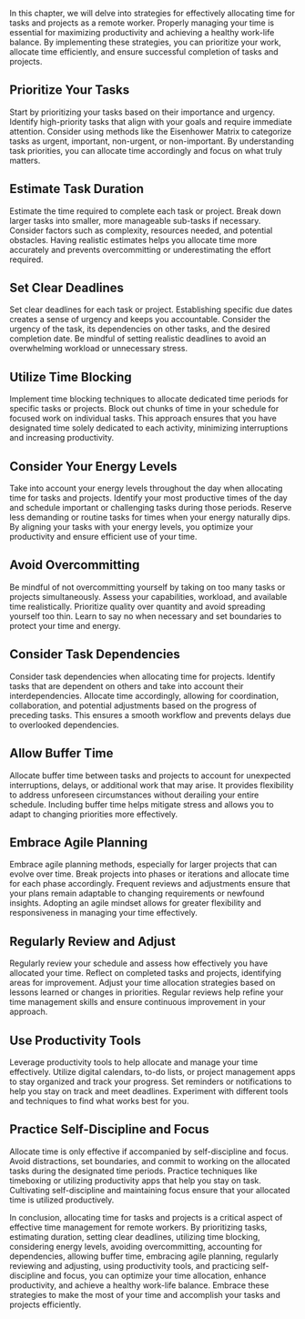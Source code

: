 
In this chapter, we will delve into strategies for effectively allocating time for tasks and projects as a remote worker. Properly managing your time is essential for maximizing productivity and achieving a healthy work-life balance. By implementing these strategies, you can prioritize your work, allocate time efficiently, and ensure successful completion of tasks and projects.

Prioritize Your Tasks
---------------------

Start by prioritizing your tasks based on their importance and urgency. Identify high-priority tasks that align with your goals and require immediate attention. Consider using methods like the Eisenhower Matrix to categorize tasks as urgent, important, non-urgent, or non-important. By understanding task priorities, you can allocate time accordingly and focus on what truly matters.

Estimate Task Duration
----------------------

Estimate the time required to complete each task or project. Break down larger tasks into smaller, more manageable sub-tasks if necessary. Consider factors such as complexity, resources needed, and potential obstacles. Having realistic estimates helps you allocate time more accurately and prevents overcommitting or underestimating the effort required.

Set Clear Deadlines
-------------------

Set clear deadlines for each task or project. Establishing specific due dates creates a sense of urgency and keeps you accountable. Consider the urgency of the task, its dependencies on other tasks, and the desired completion date. Be mindful of setting realistic deadlines to avoid an overwhelming workload or unnecessary stress.

Utilize Time Blocking
---------------------

Implement time blocking techniques to allocate dedicated time periods for specific tasks or projects. Block out chunks of time in your schedule for focused work on individual tasks. This approach ensures that you have designated time solely dedicated to each activity, minimizing interruptions and increasing productivity.

Consider Your Energy Levels
---------------------------

Take into account your energy levels throughout the day when allocating time for tasks and projects. Identify your most productive times of the day and schedule important or challenging tasks during those periods. Reserve less demanding or routine tasks for times when your energy naturally dips. By aligning your tasks with your energy levels, you optimize your productivity and ensure efficient use of your time.

Avoid Overcommitting
--------------------

Be mindful of not overcommitting yourself by taking on too many tasks or projects simultaneously. Assess your capabilities, workload, and available time realistically. Prioritize quality over quantity and avoid spreading yourself too thin. Learn to say no when necessary and set boundaries to protect your time and energy.

Consider Task Dependencies
--------------------------

Consider task dependencies when allocating time for projects. Identify tasks that are dependent on others and take into account their interdependencies. Allocate time accordingly, allowing for coordination, collaboration, and potential adjustments based on the progress of preceding tasks. This ensures a smooth workflow and prevents delays due to overlooked dependencies.

Allow Buffer Time
-----------------

Allocate buffer time between tasks and projects to account for unexpected interruptions, delays, or additional work that may arise. It provides flexibility to address unforeseen circumstances without derailing your entire schedule. Including buffer time helps mitigate stress and allows you to adapt to changing priorities more effectively.

Embrace Agile Planning
----------------------

Embrace agile planning methods, especially for larger projects that can evolve over time. Break projects into phases or iterations and allocate time for each phase accordingly. Frequent reviews and adjustments ensure that your plans remain adaptable to changing requirements or newfound insights. Adopting an agile mindset allows for greater flexibility and responsiveness in managing your time effectively.

Regularly Review and Adjust
---------------------------

Regularly review your schedule and assess how effectively you have allocated your time. Reflect on completed tasks and projects, identifying areas for improvement. Adjust your time allocation strategies based on lessons learned or changes in priorities. Regular reviews help refine your time management skills and ensure continuous improvement in your approach.

Use Productivity Tools
----------------------

Leverage productivity tools to help allocate and manage your time effectively. Utilize digital calendars, to-do lists, or project management apps to stay organized and track your progress. Set reminders or notifications to help you stay on track and meet deadlines. Experiment with different tools and techniques to find what works best for you.

Practice Self-Discipline and Focus
----------------------------------

Allocate time is only effective if accompanied by self-discipline and focus. Avoid distractions, set boundaries, and commit to working on the allocated tasks during the designated time periods. Practice techniques like timeboxing or utilizing productivity apps that help you stay on task. Cultivating self-discipline and maintaining focus ensure that your allocated time is utilized productively.

In conclusion, allocating time for tasks and projects is a critical aspect of effective time management for remote workers. By prioritizing tasks, estimating duration, setting clear deadlines, utilizing time blocking, considering energy levels, avoiding overcommitting, accounting for dependencies, allowing buffer time, embracing agile planning, regularly reviewing and adjusting, using productivity tools, and practicing self-discipline and focus, you can optimize your time allocation, enhance productivity, and achieve a healthy work-life balance. Embrace these strategies to make the most of your time and accomplish your tasks and projects efficiently.
